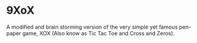 # 9XoX
A modified and brain storming version of the very simple yet famous pen-paper game, XOX (Also know as Tic Tac Toe and Cross and Zeros).
